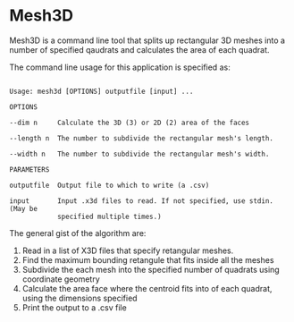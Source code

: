 # Mesh3D

Mesh3D is a command line tool that splits up rectangular 3D meshes into a number of specified qaudrats and calculates the area of each quadrat.

The command line usage for this application is specified as:
```

Usage: mesh3d [OPTIONS] outputfile [input] ...

OPTIONS

--dim n     Calculate the 3D (3) or 2D (2) area of the faces

--length n  The number to subdivide the rectangular mesh's length.

--width n   The number to subdivide the rectangular mesh's width.

PARAMETERS

outputfile  Output file to which to write (a .csv)

input       Input .x3d files to read. If not specified, use stdin. (May be
            specified multiple times.)
```

The general gist of the algorithm are:
1. Read in a list of X3D files that specify retangular meshes.
2. Find the maximum bounding retangule that fits inside all the meshes
3. Subdivide the each mesh into the specified number of quadrats using coordinate geometry
4. Calculate the area face where the centroid fits into of each quadrat, using the dimensions specified
5. Print the output to a .csv file

